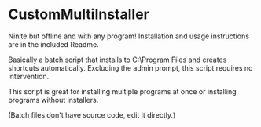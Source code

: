 # CustomMultiInstaller
Ninite but offline and with any program! 
Installation and usage instructions are in the included Readme.

Basically a batch script that installs to C:\Program Files and creates shortcuts automatically.
Excluding the admin prompt, this script requires no intervention.

This script is great for installing multiple programs at once or installing programs without installers.

(Batch files don't have source code, edit it directly.)
